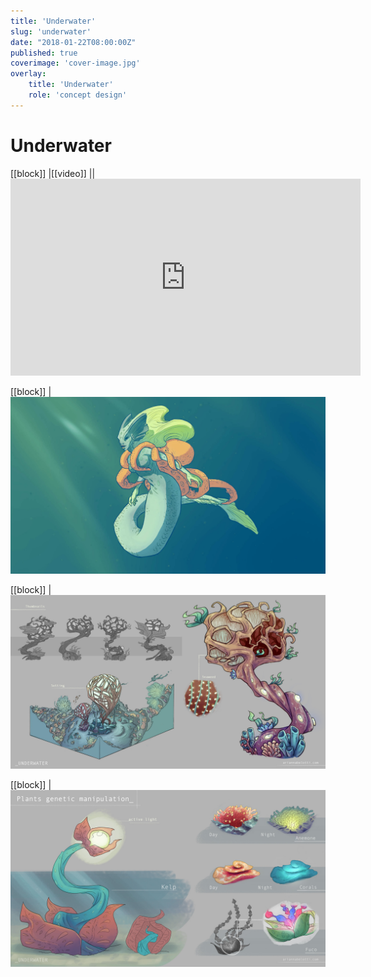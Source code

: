 ```yaml
---
title: 'Underwater'
slug: 'underwater'
date: "2018-01-22T08:00:00Z"
published: true
coverimage: 'cover-image.jpg'
overlay:
    title: 'Underwater'
    role: 'concept design'
---
```


# Underwater

[[block]]
|[[video]]
|| <iframe width="560" height="315" src="https://www.youtube.com/embed/cK2ODNdvxVI" frameborder="0" allow="autoplay; encrypted-media" allowfullscreen></iframe>

[[block]]
| ![Mermaid](mermaid.jpg)

[[block]]
| ![Environment study 1](setting-presentation.jpg)

[[block]]
| ![Environment study 2](env-study-2-presentation.jpg)

<!--
[[block]]
| ![Mermaid detail](zoom.jpg) -->
